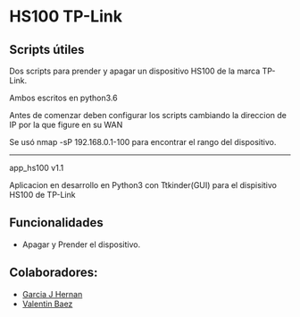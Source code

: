# HS100 TP-Link

## Scripts útiles

Dos scripts para prender y apagar un dispositivo HS100 de la marca TP-Link.

Ambos escritos en python3.6

Antes de comenzar deben configurar los scripts cambiando la direccion de IP por la que figure en su WAN

Se usó nmap -sP 192.168.0.1-100 para encontrar el rango del dispositivo. 

---

app_hs100 v1.1

Aplicacion en desarrollo en Python3 con Ttkinder(GUI) para el dispisitivo HS100 de TP-Link

## Funcionalidades
* Apagar y Prender el dispositivo. 

## Colaboradores:

* [Garcia J Hernan](https://github.com/C0Y4)
* [Valentin Baez](https://github.com/ValentinBaez)
